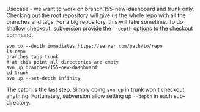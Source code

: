 <!-- 
.. link: 
.. description: 
.. tags: subversion, svn, version control
.. date: 2013/09/25 03:39:26
.. title: Subversion shallow checkout
.. slug: subversion-shallow-checkout
-->

Usecase - we want to work on branch 155-new-dashboard and trunk only. Checking 
out the root repository will give us the whole repo with all the branches and 
tags. For a big repository, this will take sometime. To do shallow checkout, 
subversion provide the `--depth` [options][1] to the checkout command.

    svn co --depth immediates https://server.com/path/to/repo
    ls repo
    branches tags trunk
    # at this point all directories are empty
    svn up branches/155-new-dashboard
    cd trunk
    svn up --set-depth infinity

The catch is the last step. Simply doing `svn up` in trunk won't checkout 
anything. Fortunately, subversion allow setting up `--depth` in each 
sub-directory.

[1]:http://svnbook.red-bean.com/en/1.6/svn.advanced.sparsedirs.html
